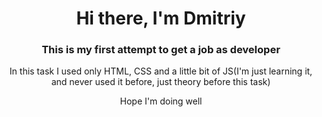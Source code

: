 <h1 align="center">Hi there, I'm Dmitriy</h1>
<h3 align="center">This is my first attempt to get a job as developer</h3>
<p align="center">In this task I used only HTML, CSS and a little bit of JS(I'm just learning it, and never used it before, just theory before this task)</p>

<p align="center">Hope I'm doing well</p>

